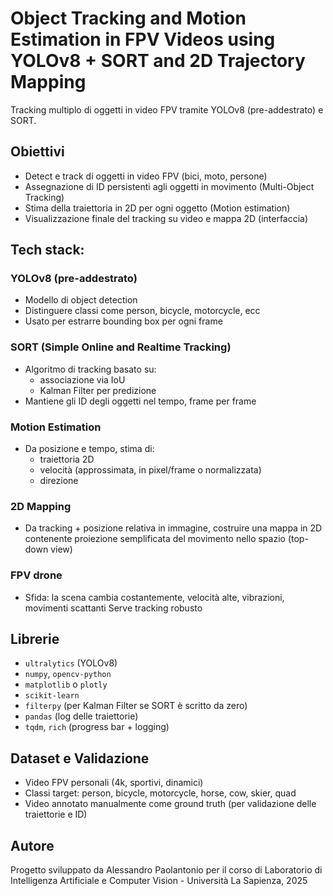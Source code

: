 # Object Tracking and Motion Estimation in FPV Videos using YOLOv8 + SORT and 2D Trajectory Mapping
Tracking multiplo di oggetti in video FPV tramite YOLOv8 (pre-addestrato) e SORT.

## Obiettivi
- Detect e track di oggetti in video FPV (bici, moto, persone)
- Assegnazione di ID persistenti agli oggetti in movimento (Multi-Object Tracking)
- Stima della traiettoria in 2D per ogni oggetto (Motion estimation)
- Visualizzazione finale del tracking su video e mappa 2D (interfaccia)

## Tech stack:
### YOLOv8 (pre-addestrato)
- Modello di object detection
- Distinguere classi come person, bicycle, motorcycle, ecc 
- Usato per estrarre bounding box per ogni frame

### SORT (Simple Online and Realtime Tracking)
- Algoritmo di tracking basato su:
    - associazione via IoU
    - Kalman Filter per predizione
- Mantiene gli ID degli oggetti nel tempo, frame per frame

### Motion Estimation
- Da posizione e tempo, stima di:
    - traiettoria 2D
    - velocità (approssimata, in pixel/frame o normalizzata)
    - direzione

### 2D Mapping
- Da tracking + posizione relativa in immagine, costruire una mappa in 2D
contenente proiezione semplificata del movimento nello spazio (top-down view)

### FPV drone
- Sfida: la scena cambia costantemente, velocità alte, vibrazioni, movimenti scattanti
Serve tracking robusto

## Librerie
- `ultralytics` (YOLOv8)
- `numpy`, `opencv-python`
- `matplotlib` o `plotly`
- `scikit-learn`
- `filterpy` (per Kalman Filter se SORT è scritto da zero)
- `pandas` (log delle traiettorie)
- `tqdm`, `rich` (progress bar + logging)

## Dataset e Validazione
- Video FPV personali (4k, sportivi, dinamici)
- Classi target: person, bicycle, motorcycle, horse, cow, skier, quad
- Video annotato manualmente come ground truth (per validazione delle traiettorie e ID)

## Autore
Progetto sviluppato da Alessandro Paolantonio per il corso di Laboratorio di Intelligenza Artificiale e Computer Vision - Università La Sapienza, 2025
